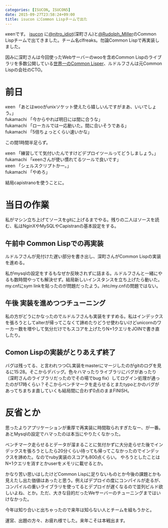 ```yaml
---
categories: [ISUCON, ISUCON5]
date: 2015-09-27T23:58:24+09:00
title: isucon にCommon Lispチームで出た
---
```

κeenです。 [isucon](isucon.net) に[@nitro_idiot](https://twitter.com/i/notifications?lang=ja)(深町さん)と[@Rudolph_Miller](https://twitter.com/Rudolph_Miller?lang=ja)のCommon Lispチームで出てきました。チーム名clfreaks。勿論Common Lispで再実装しました。
<!--more-->
因みに深町さんは今回使ったWebサーバーのwooを含めCommon Lispのライブラリを多数公開している[世界一のCommon Lisper](http://github-awards.com/users/search?login=fukamachi)、ルドルフさんは元Common Lispの会社のCTO。

# 前日
κeen 「あとはwooがunixソケット使えたら嬉しいんですがまあ、いいでしょう。」  
fukamachi 「今からやれば明日には間に合うな」  
fukamachi 「ローカルでは一応動いた。間に合いそうである」  
fukamachi 「5倍ちょっとくらい速いかな」  


この間1時間半足らず。



κeen 「練習してて気付いたんですけどデプロイツールってどうしましょう。」  
fukamachi 「κeenさんが使い慣れてるツールで良いです」  
κeen 「シェルスクリプトかー。」  
fukamachi 「やめろ」  


結局capistranoを使うことに。


# 当日の作業

私がマシン立ち上げてソースをgitに上げるまでやる。残りの二人はソースを読む、私はNginXやMySQLやCapistranの基本設定をする。

## 午前中 Common Lispでの再実装
ルドルフさんが見付けた遅い部分を書き出し、深町さんがCommon Lispの実装を進める。

私がmysqlの設定をするもなぜか反映されずに詰まる。ルドルフさんと一緒にやるも数時間やっても解決せず。結局新しいインスタンスを立ち上げたら動いた。my.cnfにsym linkを貼ったのが問題だったよう。/etc/my.cnfの問題ではない。

## 午後 実装を進めつつチューニング
私の方がどうにかなったのでルドルフさんも実装をすすめる。私はインデックスを張ろうとしてalterが帰ってこなくて諦めたりどうせ使わないけどunicornのワーカー数を増やして気分だけでもスコアを上げたりN+1クエリをJOINで書き直したり。

## Comon Lispの実装がとりあえず終了
バグは残ってる、と言われつつCL実装をmasterにマージしたのがgitのログを見るに15:28。そこからデバッグ。色々ハマったりライブラリにバグがあったり（深町さんのライブラリだったのでその場でbug fix）してログイン処理が通ったのが17時くらい？そこからベンチマークを走らせるとまたtypoとかのバグがあってちまちま直していくも結局間に合わず0点のままFINISH。

# 反省とか
思ったよりアプリケーションが重厚で再実装に時間取られすぎたなー、が一番。あとMysqlの設定でハマったのは本当にやりたくなかった。

ベンチマーク走らせるとデータが溜まることに気付かずに大分走らせた後でインデックスを張ろうとしたら20分くらい待っても帰ってこなかったのでインデックスを諦めた。なのでruby実装のスコアも800点くらい。
やろうとしたことはN+1クエリを消すとかuserをメモリに載せるとか。

かなり苦い思いはしたけどCommon Lispに足りないものとか今後の課題とかも見えたし出た価値はあったと思う。例えばデプロイの度にコンパイルが走るが、コンパイルの重いライブラリを使ってるとデプロイが遅くなるので並列ビルド欲しいよね、とか。ただ、大きな目的だったWeサーバーのチューニングまではいけなかった。

今年は知り合いと出ちゃったので来年は知らない人とチームを組もうかと。

運営、出題の方々、お疲れ様でした。来年こそは本戦出ます。
